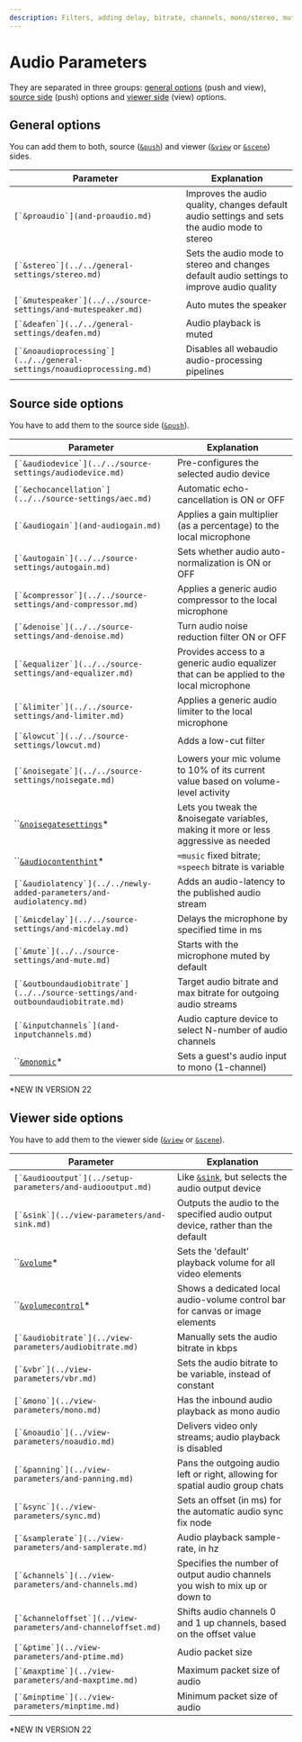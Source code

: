```yaml
---
description: Filters, adding delay, bitrate, channels, mono/stereo, muting guests etc.
---
```


# Audio Parameters

They are separated in three groups: [general options](./#general-options) (push and view), [source side](./#source-side-options) (push) options and [viewer side](./#viewer-side-options) (view) options.

## General options

You can add them to both, source ([`&push`](../../source-settings/push.md)) and viewer ([`&view`](../view-parameters/view.md) or [`&scene`](../view-parameters/scene.md)) sides.

| Parameter                                                               | Explanation                                                                                  |
| ----------------------------------------------------------------------- | -------------------------------------------------------------------------------------------- |
| ``[`&proaudio`](and-proaudio.md)``                                      | Improves the audio quality, changes default audio settings and sets the audio mode to stereo |
| ``[`&stereo`](../../general-settings/stereo.md)``                       | Sets the audio mode to stereo and changes default audio settings to improve audio quality    |
| ``[`&mutespeaker`](../../source-settings/and-mutespeaker.md)``          | Auto mutes the speaker                                                                       |
| ``[`&deafen`](../../general-settings/deafen.md)``                       | Audio playback is muted                                                                      |
| ``[`&noaudioprocessing`](../../general-settings/noaudioprocessing.md)`` | Disables all webaudio audio-processing pipelines                                             |

## Source side options

You have to add them to the source side ([`&push`](../../source-settings/push.md)).

| Parameter                                                                        | Explanation                                                                              |
| -------------------------------------------------------------------------------- | ---------------------------------------------------------------------------------------- |
| ``[`&audiodevice`](../../source-settings/audiodevice.md)``                       | Pre-configures the selected audio device                                                 |
| ``[`&echocancellation`](../../source-settings/aec.md)``                          | Automatic echo-cancellation is ON or OFF                                                 |
| ``[`&audiogain`](and-audiogain.md)``                                             | Applies a gain multiplier (as a percentage) to the local microphone                      |
| ``[`&autogain`](../../source-settings/autogain.md)``                             | Sets whether audio auto-normalization is ON or OFF                                       |
| ``[`&compressor`](../../source-settings/and-compressor.md)``                     | Applies a generic audio compressor to the local microphone                               |
| ``[`&denoise`](../../source-settings/and-denoise.md)``                           | Turn audio noise reduction filter ON or OFF                                              |
| ``[`&equalizer`](../../source-settings/and-equalizer.md)``                       | Provides access to a generic audio equalizer that can be applied to the local microphone |
| ``[`&limiter`](../../source-settings/and-limiter.md)``                           | Applies a generic audio limiter to the local microphone                                  |
| ``[`&lowcut`](../../source-settings/lowcut.md)``                                 | Adds a low-cut filter                                                                    |
| ``[`&noisegate`](../../source-settings/noisegate.md)``                           | Lowers your mic volume to 10% of its current value based on volume-level activity        |
| ``[`&noisegatesettings`](and-noisegatesettings.md)\*                             | Lets you tweak the \&noisegate variables, making it more or less aggressive as needed    |
| ``[`&audiocontenthint`](and-audiocontenthint.md)\*                               | `=music` fixed bitrate; `=speech` bitrate is variable                                    |
| ``[`&audiolatency`](../../newly-added-parameters/and-audiolatency.md)``          | Adds an audio-latency to the published audio stream                                      |
| ``[`&micdelay`](../../source-settings/and-micdelay.md)``                         | Delays the microphone by specified time in ms                                            |
| ``[`&mute`](../../source-settings/and-mute.md)``                                 | Starts with the microphone muted by default                                              |
| ``[`&outboundaudiobitrate`](../../source-settings/and-outboundaudiobitrate.md)`` | Target audio bitrate and max bitrate for outgoing audio streams                          |
| ``[`&inputchannels`](and-inputchannels.md)``                                     | Audio capture device to select N-number of audio channels                                |
| ``[`&monomic`](and-monomic.md)\*                                                 | Sets a guest's audio input to mono (1-channel)                                           |

\*NEW IN VERSION 22

## **Viewer side options**

You have to add them to the viewer side ([`&view`](../view-parameters/view.md) or [`&scene`](../view-parameters/scene.md)).

| Parameter                                                       | Explanation                                                                         |
| --------------------------------------------------------------- | ----------------------------------------------------------------------------------- |
| ``[`&audiooutput`](../setup-parameters/and-audiooutput.md)``    | Like [`&sink`](../view-parameters/and-sink.md), but selects the audio output device |
| ``[`&sink`](../view-parameters/and-sink.md)``                   | Outputs the audio to the specified audio output device, rather than the default     |
| ``[`&volume`](and-volume.md)\*                                  | Sets the 'default' playback volume for all video elements                           |
| ``[`&volumecontrol`](and-volumecontrol.md)\*                    | Shows a dedicated local audio-volume control bar for canvas or image elements       |
| ``[`&audiobitrate`](../view-parameters/audiobitrate.md)``       | Manually sets the audio bitrate in kbps                                             |
| ``[`&vbr`](../view-parameters/vbr.md)``                         | Sets the audio bitrate to be variable, instead of constant                          |
| ``[`&mono`](../view-parameters/mono.md)``                       | Has the inbound audio playback as mono audio                                        |
| ``[`&noaudio`](../view-parameters/noaudio.md)``                 | Delivers video only streams; audio playback is disabled                             |
| ``[`&panning`](../view-parameters/and-panning.md)``             | Pans the outgoing audio left or right, allowing for spatial audio group chats       |
| ``[`&sync`](../view-parameters/sync.md)``                       | Sets an offset (in ms) for the automatic audio sync fix node                        |
| ``[`&samplerate`](../view-parameters/and-samplerate.md)``       | Audio playback sample-rate, in hz                                                   |
| ``[`&channels`](../view-parameters/and-channels.md)``           | Specifies the number of output audio channels you wish to mix up or down to         |
| ``[`&channeloffset`](../view-parameters/and-channeloffset.md)`` | Shifts audio channels 0 and 1 up channels, based on the offset value                |
| ``[`&ptime`](../view-parameters/and-ptime.md)``                 | Audio packet size                                                                   |
| ``[`&maxptime`](../view-parameters/and-maxptime.md)``           | Maximum packet size of audio                                                        |
| ``[`&minptime`](../view-parameters/minptime.md)``               | Minimum packet size of audio                                                        |

\*NEW IN VERSION 22
